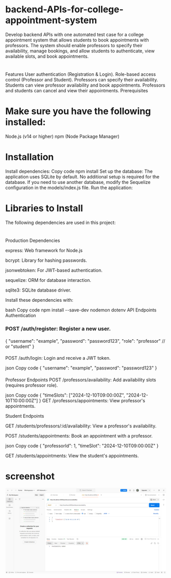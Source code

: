 # backend-APIs-for-college-appointment-system
Develop backend APIs with one automated test case for a college appointment system that allows students to book appointments with professors. The system should enable professors to specify their availability, manage bookings, and allow students to authenticate, view available slots, and book appointments.
#
Features
User authentication (Registration & Login).
Role-based access control (Professor and Student).
Professors can specify their availability.
Students can view professor availability and book appointments.
Professors and students can cancel and view their appointments.
Prerequisites
# Make sure you have the following installed:
Node.js (v14 or higher)
npm (Node Package Manager)
# Installation
Install dependencies:
Copy code
npm install
Set up the database:
The application uses SQLite by default. No additional setup is required for the database.
If you need to use another database, modify the Sequelize configuration in the models/index.js file.
Run the application:

# Libraries to Install
The following dependencies are used in this project:
#
Production Dependencies

express: Web framework for Node.js

bcrypt: Library for hashing passwords.

jsonwebtoken: For JWT-based authentication.

sequelize: ORM for database interaction.

sqlite3: SQLite database driver.

Install these dependencies with:


bash
Copy code
npm install --save-dev nodemon dotenv
API Endpoints
Authentication
### POST /auth/register: Register a new user.
####
{
  "username": "example",
  "password": "password123",
  "role": "professor" // or "student"
}
####
POST /auth/login: Login and receive a JWT token.

json
Copy code
{
  "username": "example",
  "password": "password123"
}
####
Professor Endpoints
POST /professors/availability: Add availability slots (requires professor role).

json
Copy code
{
  "timeSlots": ["2024-12-10T09:00:00Z", "2024-12-10T10:00:00Z"]
}
GET /professors/appointments: View professor's appointments.

Student Endpoints

GET /students/professors/:id/availability: View a professor's availability.

POST /students/appointments: Book an appointment with a professor.

json
Copy code
{
  "professorId": 1,
  "timeSlot": "2024-12-10T09:00:00Z"
}

GET /students/appointments: View the student's appointments.
 # screenshot 
 ![](https://github.com/HARSHALSSSSS/backend-APIs-for-college-appointment-system/blob/main/Screenshot%202024-12-05%20142813.png)

